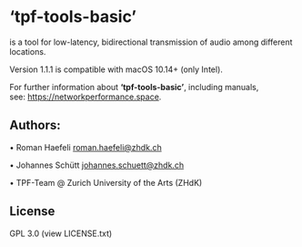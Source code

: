 # ‘tpf-tools-basic’ 
is a tool for low-latency, bidirectional transmission of audio among different locations. 

Version 1.1.1 is compatible with macOS 10.14+ (only Intel).

For further information about **‘tpf-tools-basic’**, including manuals, see: <https://networkperformance.space>.

## Authors:

• Roman Haefeli <roman.haefeli@zhdk.ch>

• Johannes Schütt <johannes.schuett@zhdk.ch>

• TPF-Team @ Zurich University of the Arts (ZHdK)


## License
GPL 3.0 (view LICENSE.txt)
